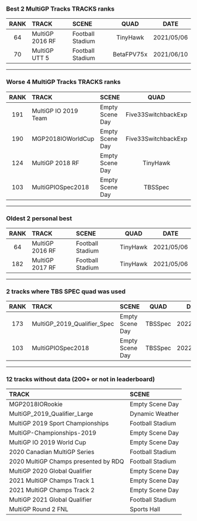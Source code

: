 ### Best 2 MultiGP Tracks TRACKS ranks
|RANK|TRACK|SCENE|QUAD|DATE|
|:---:|:---|:---|:---:|:---:|
|64|MultiGP 2016 RF|Football Stadium|TinyHawk|2021/05/06|
|70|MultiGP UTT 5|Football Stadium|BetaFPV75x|2021/06/10|
---
### Worse 4 MultiGP Tracks TRACKS ranks
|RANK|TRACK|SCENE|QUAD|DATE|
|:---:|:---|:---|:---:|:---:|
|191|MultiGP IO 2019 Team|Empty Scene Day|Five33SwitchbackExp|2021/10/16|
|190|MGP2018IOWorldCup|Empty Scene Day|Five33SwitchbackExp|2021/10/16|
|124|MultiGP 2018 RF|Empty Scene Day|TinyHawk|2021/05/06|
|103|MultiGPIOSpec2018|Empty Scene Day|TBSSpec|2022/01/29|
---
### Oldest 2 personal best
|RANK|TRACK|SCENE|QUAD|DATE|
|:---:|:---|:---|:---:|:---:|
|64|MultiGP 2016 RF|Football Stadium|TinyHawk|2021/05/06|
|182|MultiGP 2017 RF|Football Stadium|TinyHawk|2021/05/06|
---
### 2 tracks where TBS SPEC quad was used
|RANK|TRACK|SCENE|QUAD|DATE|
|:---:|:---|:---|:---:|:---:|
|173|MultiGP_2019_Qualifier_Spec|Empty Scene Day|TBSSpec|2022/01/30|
|103|MultiGPIOSpec2018|Empty Scene Day|TBSSpec|2022/01/29|
---
### 12 tracks without data (200+ or not in leaderboard)
|TRACK|SCENE|
|:---|:---|
|MGP2018IORookie|Empty Scene Day|
|MultiGP_2019_Qualifier_Large|Dynamic Weather|
|MultiGP 2019 Sport Championships|Football Stadium|
|MultiGP-Championships-2019|Empty Scene Day|
|MultiGP IO 2019 World Cup|Empty Scene Day|
|2020 Canadian MultiGP Series|Football Stadium|
|2020 MultiGP Champs presented by RDQ|Football Stadium|
|MultiGP 2020 Global Qualifier|Empty Scene Day|
|2021 MultiGP Champs Track 1|Empty Scene Day|
|2021 MultiGP Champs Track 2|Empty Scene Day|
|MultiGP 2021 Global Qualifier|Football Stadium|
|MultiGP Round 2 FNL|Sports Hall|
